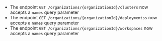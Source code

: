 
- The endpoint `GET /organizations/{organizationId}/clusters` now accepts a `names` query parameter
- The endpoint `GET /organizations/{organizationId}/deploymentss` now accepts a `names` query parameter
- The endpoint `GET /organizations/{organizationId}/workspaces` now accepts a `names` query parameter
  